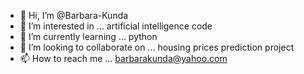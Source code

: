 - 👋 Hi, I’m @Barbara-Kunda
- 👀 I’m interested in ... artificial intelligence code
- 🌱 I’m currently learning ... python
- 💞️ I’m looking to collaborate on ... housing prices prediction project
- 📫 How to reach me ...
barbarakunda@yahoo.com
<!---
Barbara-Kunda/Barbara-Kunda is a ✨ special ✨ repository because its `README.md` (this file) appears on your GitHub profile.
You can click the Preview link to take a look at your changes.
--->

